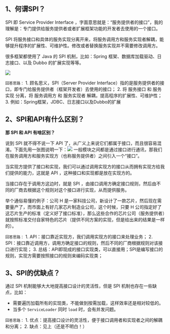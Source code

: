 ## 1、何谓SPI？

SPI 即 Service Provider Interface ，字面意思就是：“服务提供者的接口”，我的理解是：专门提供给服务提供者或者扩展框架功能的开发者去使用的一个接口。

SPI 将服务接口和具体的服务实现分离开来，将服务调用方和服务实现者解耦，能够提升程序的扩展性、可维护性。修改或者替换服务实现并不需要修改调用方。

很多框架都使用了 Java 的 SPI 机制，比如：Spring 框架、数据库加载驱动、日志接口、以及 Dubbo 的扩展实现等等。

![](https://image-for.oss-cn-guangzhou.aliyuncs.com/for-obsidian/Java_Study/2_%E5%AD%A6%E4%B9%A0%E7%AC%94%E8%AE%B0/Pasted%20image%2020240311114142.png)

`回答思路：`
	1. 顾名思义，SPI（Server Provider Interface）指的是服务提供者的接口，即专门给服务提供者（框架开发者）去使用的接口；
	2. 将 服务接口 和 服务实现 分离，将 服务调用方 和 服务实现者 解耦，提高程序的扩展性、可维护性；
	3. 例如：Spring框架，JDBC、日志接口以及Dubbo的扩展
## 2、SPI和API有什么区别？

**那 SPI 和 API 有啥区别？**

说到 SPI 就不得不说一下 API 了，从广义上来说它们都属于接口，而且很容易混淆。下面先用一张图说明一下：![](https://image-for.oss-cn-guangzhou.aliyuncs.com/for-obsidian/Java_Study/2_%E5%AD%A6%E4%B9%A0%E7%AC%94%E8%AE%B0/Pasted%20image%2020240311120318.png)
一般模块之间都是通过接口进行通讯，那我们在服务调用方和服务实现方（也称服务提供者）之间引入一个“接口”。

当实现方提供了接口和实现，我们可以通过调用实现方的接口从而拥有实现方给我们提供的能力，这就是 API ，这种接口和实现都是放在实现方的。

当接口存在于调用方这边时，就是 SPI ，由接口调用方确定接口规则，然后由不同的厂商去根据这个规则对这个接口进行实现，从而提供服务。

举个通俗易懂的例子：公司 H 是一家科技公司，新设计了一款芯片，然后现在需要量产了，而市面上有好几家芯片制造业公司，这个时候，只要 H 公司指定好了这芯片生产的标准（定义好了接口标准），那么这些合作的芯片公司（服务提供者）就按照标准交付自家特色的芯片（提供不同方案的实现，但是给出来的结果是一样的）。

`回答思路：`
	1. API：接口靠近实现方，我们调用实现方的接口来处理业务；
	2. SPI：接口靠近调用方，调用方确定接口的规则，然后不同的厂商根据规则对该接口进行实现；
	3. 总结：API即现成的接口实现类，可以直接用；SPI是编写接口的规则，实现方需要按照接口的规则来编码实现类；
## 3、SPI的优缺点？

通过 SPI 机制能够大大地提高接口设计的灵活性，但是 SPI 机制也存在一些缺点，比如：

- 需要遍历加载所有的实现类，不能做到按需加载，这样效率还是相对较低的。
- 当多个 `ServiceLoader` 同时 `load` 时，会有并发问题。

`回答思路：`
	1. 优点：提高接口设计的灵活性，便于接口调用者和实现者之间的解耦和分离；
	2. 缺点：见上（还是不明白！）
